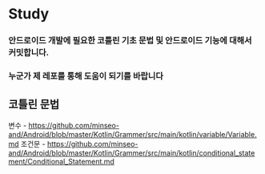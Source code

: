 # Study

### 안드로이드 개발에 필요한 코틀린 기초 문법 및 안드로이드 기능에 대해서 커밋합니다.

### 누군가 제 레포를 통해 도움이 되기를 바랍니다

## 코틀린 문법

변수 - https://github.com/minseo-and/Android/blob/master/Kotlin/Grammer/src/main/kotlin/variable/Variable.md
조건문 - https://github.com/minseo-and/Android/blob/master/Kotlin/Grammer/src/main/kotlin/conditional_statement/Conditional_Statement.md

